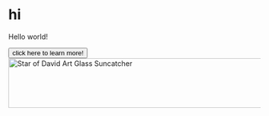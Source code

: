 # hi

<!DOCTYPE html>
<html>
  <style>
button {

color: red;
  
}


    
  </style>
  <body>
    <p>Hello world!</p>
    <button>click here to learn more!</button>
    <img src="https://cdn11.bigcommerce.com/s-h396wpfb2x/images/stencil/1280x1280/products/1953/4353/DSC_4798__67512.1639673548.JPG?c=1" alt="Star of David Art Glass Suncatcher" height="100" width="1000"/>

  </body>
</html>
